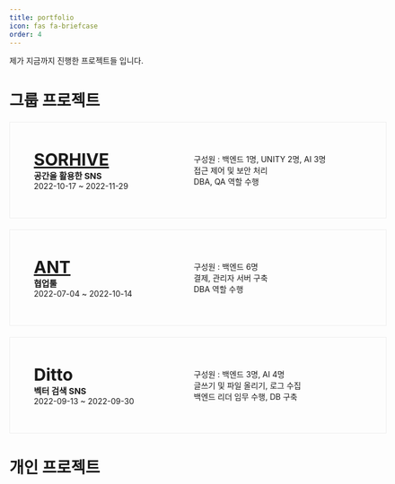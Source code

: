 ```yaml
---
title: portfolio
icon: fas fa-briefcase
order: 4
---
```


제가 지금까지 진행한 프로젝트들 입니다.

<style type='text/css'>
[class*="cardContainer"] {
    display: flex;
    width: 800px;
    height: 150px;
    border: 1px solid #eeeeee;
    margin: 20px 0;
    padding: 10px;
    transition: box-shadow 0.3s,border-color 0.3s;}
[class*="nameContainer"] {
    align-items: center;
    width: 220px;
    margin: auto;    }
[class*="contentContainer"] {
    width:300px;
    box-align:center;
    display: flex;
    align-items: center;
    margin: 0 auto;
    }
    @media (max-width:1650px){
        .cardContainer{ width: 650px;}
    }
@media (max-width:540px){
        .contentContainer {display: none;}
        .cardContainer{ width: 400px;}
    }
[class*="h1"]{
font-weight:bolder;
font-size: 30px;
}
[class*="h2"]{
font-weight:bold;
font-size: 15px;
}
</style>

# 그룹 프로젝트

<div class=cardContainer>
    <div class=nameContainer>
        <span class="h1"><a href="https://github.com/MA-Dot-COM/Intro">SORHIVE</a></span> <br />
        <span class="h2">공간을 활용한 SNS</span> <br />
        <span>2022-10-17 ~ 2022-11-29</span>
    </div>
    <div class=contentContainer>
    구성원 : 백엔드 1명, UNITY 2명, AI 3명
    <br/>
    접근 제어 및 보안 처리
    <br/>
    DBA, QA 역할 수행
    </div>
</div>
<div class=cardContainer>
    <div class=nameContainer>
        <span class="h1"><a href="https://github.com/SybooSyboo782/AntJumpCollaborationTool">ANT</a></span> <br />
        <span class="h2">협업툴</span> <br />
        <span>2022-07-04 ~ 2022-10-14</span>
    </div>
    <div class=contentContainer>
    구성원 : 백엔드 6명
    <br/>
    결제, 관리자 서버 구축
    <br/>
    DBA 역할 수행
    </div>
</div>
<div class=cardContainer>
    <div class=nameContainer>
        <span class="h1">Ditto</span> <br />
        <span class="h2">벡터 검색 SNS</span> <br />
        <span>2022-09-13 ~ 2022-09-30</span>
    </div>
    <div class=contentContainer>
    구성원 : 백엔드 3명, AI 4명
    <br/>
    글쓰기 및 파일 올리기, 로그 수집
    <br/>
    백엔드 리더 임무 수행, DB 구축
    </div>
</div>

# 개인 프로젝트

